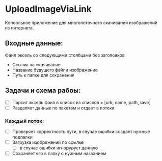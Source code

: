 # UploadImageViaLink

Консольное приложение для многопоточного скачивания изображений из интернета. 

##  Входные данные:
Фаил эксель со следующими столбцами без заголовков
- Ссылка на скачивание
- Название будущего файли изображение
- Путь к папке для сохранения

## Задачи и схема рабоы:

- [ ] Парсит эксель фаил в список из списков = [urk, name, path_save]
- [ ] Разделяет данные по пакетам и отдает в потоки
### Каждый поток:
- [ ] Проверяет корректность пути, в случае ошибки создает нужные подпапки
- [ ] Загрузка изображений по ссылке
  - [ ] в случае ошибки игнорурует данную
- [ ] Сохраняет его в папку с нужным названием

